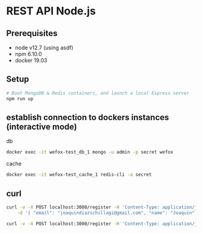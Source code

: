 # REST API Node.js

## Prerequisites

- node v12.7 (using asdf)
- npm 6.10.0
- docker 19.03

## Setup 

```sh
# Boot MongoDB & Redis containers, and launch a local Express server
npm run up
```

## establish connection to dockers instances (interactive mode)

db
```sh
docker exec -it wefox-test_db_1 mongo -u admin -p secret wefox
```

cache
```sh
docker exec -it wefox-test_cache_1 redis-cli -a secret
```

## curl 


```sh
curl -v -X POST localhost:3000/register -H 'Content-Type: application/json' \
	-d '{ "email": "joaquindiazschillagi@gmail.com", "name": "Joaquin", "password": "secret12", "passwordConfirmation": "secret12" }'

curl -v -X POST localhost:3000/register -H 'Content-Type: application/json' --cookie 'sid=s%3AsRLKa3r_gtEukYdoxnwbQ7WSwr6MCIAr.SfA%2BJIRUbKak1BTjxYvXpbaHk8PEuR0O7yy1OyDVwaI'
```